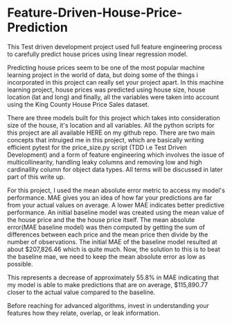 # Feature-Driven-House-Price-Prediction
This Test driven development project used full feature engineering process to carefully predict house prices using linear regression model.

Predicting house prices seem to be one of the most popular machine learning project in the world of data, but doing some of the things i incorporated in this project can really set your project apart. In this machine learning project, house prices was predicted using house size, house location (lat and long) and finally, all the variables were taken into account using the King County House Price Sales dataset.

There are three models built for this project which takes into consideration size of the house, it's location and all variables. All the python scripts for this project are all available HERE on my github repo. There are two main concepts that intruiged me in this project, which are basically writing efficient pytest for the price_size.py script (TDD i.e Test Driven Development) and a form of feature engineering which involves the issue of multicollinearity, handling leaky columns and removing low and high cardinallity column for object data types. All terms will be discussed in later part of this write up.


For this project, I used the mean absolute error metric to access my model's performance. MAE gives you an idea of how far your predictions are far from your actual values on average. A lower MAE indicates better predictive performance.
An initial baseline model was created using the mean value of the house price and the the house price itself. The mean absolute error(MAE baseline model) was then computed by getting the sum of differences between each price and the mean price then divide by the number of observations. The initial MAE of the baseline model resulted at about $207,826.46 which is quite much. Now, the solution to this is to beat the baseline mae, we need to keep the mean absolute error as low as possible.


This represents a decrease of approximately 55.8% in MAE indicating that my model is able to make predictions that are on average, $115,890.77 closer to the actual value compared to the baseline.


Before reaching for advanced algorithms, invest in understanding your features how they relate, overlap, or leak information.
